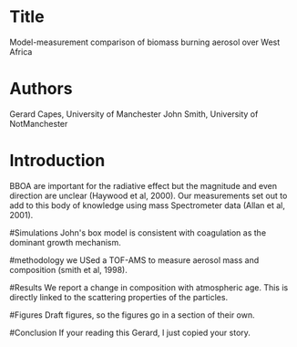 # Title

Model-measurement comparison of biomass burning aerosol over West Africa

# Authors
Gerard Capes, University of Manchester
John Smith, University of NotManchester

# Introduction
BBOA are important for the radiative effect but the magnitude and even direction are unclear
(Haywood et al, 2000).
Our measurements set out to add to this body of knowledge using mass Spectrometer data
(Allan et al, 2001).

#Simulations
John's box model is consistent with coagulation as the dominant growth mechanism.

#methodology
we USed a TOF-AMS to measure aerosol mass and composition (smith et al, 1998).

#Results
We report a change in composition with atmospheric age. This is directly linked to the scattering
properties of the particles.

#Figures
Draft figures, so the figures go in a section of their own.

#Conclusion
If your reading this Gerard, I just copied your story.
